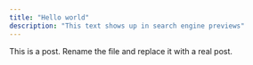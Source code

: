 ```yaml
---
title: "Hello world"
description: "This text shows up in search engine previews"
---
```


This is a post. Rename the file and replace it with a real post.